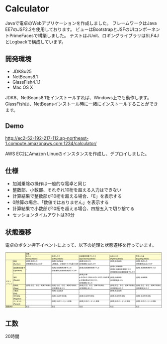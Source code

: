 # Calculator
Javaで電卓のWebアプリケーションを作成しました。
フレームワークはJava EE7のJSF2.2を使用しております。
ビューはBootstrapとJSFのUIコンポーネントPrimeFacesで構築しました。
テストはJUnit、ロギングライブラリはSLF4JとLogbackで構成しています。

## 開発環境

* JDK8u25
* NetBeans8.1
* GlassFish4.1.1
* Mac OS X

JDK8、NetBeans8.1をインストールすれば、Windows上でも動作します。
GlassFishは、NetBeansインストール時に一緒にインストールすることができます。

## Demo

http://ec2-52-192-217-112.ap-northeast-1.compute.amazonaws.com:1234/calculator/

AWS EC2にAmazon Linuxのインスタンスを作成し、デプロイしました。

## 仕様

* 加減乗除の操作は一般的な電卓と同じ
* 整数部、小数部、それぞれ10桁を超える入力はできない
* 計算結果で整数部が10桁を超える場合、「E」を表示する
* 0除算の場合、「数値ではありません」を表示する
* 計算結果で小数部が10桁を超える場合、四捨五入で切り捨てる
* セッションタイムアウトは30分

## 状態遷移

電卓のボタン押下イベントによって、以下の処理と状態遷移を行っています。

![状態遷移](https://raw.githubusercontent.com/TamotsuWatanabe/Calculator/master/state.png)

## 工数

20時間


